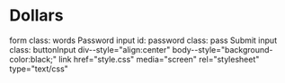 # Dollars
form class: words
Password input id: password class: pass
Submit input class: buttonInput
div--style="align:center"
body--style="background-color:black;"
link href="style.css" media="screen" rel="stylesheet" type="text/css"
